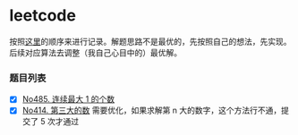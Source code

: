 # leetcode
按照[这里](https://leetcode-cn.com/circle/article/48kq9d/)的顺序来进行记录。解题思路不是最优的，先按照自己的想法，先实现。后续对应算法去调整（我自己心目中的）最优解。

### 题目列表
- [x] [No485. 连续最大 1 的个数](https://leetcode-cn.com/problems/max-consecutive-ones/)
- [x] [No414. 第三大的数](https://leetcode-cn.com/problems/third-maximum-number/) 需要优化，如果求解第 n 大的数字，这个方法行不通，提交了 5 次才通过